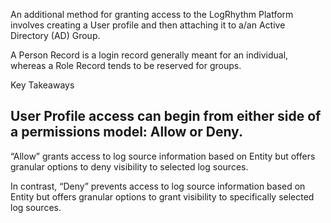 
An additional method for granting access to the LogRhythm Platform involves creating a User profile and then attaching it to a/an Active Directory (AD) Group.


A  Person Record is a login record generally meant for an individual, whereas a Role Record tends to be reserved for groups.


Key Takeaways


## User Profile access can begin from either side of a permissions model: Allow or Deny.

“Allow” grants access to log source information based on Entity but offers granular options to deny visibility to selected log sources.

In contrast, “Deny” prevents access to log source information based on Entity but offers granular options to grant visibility to specifically selected log sources.



